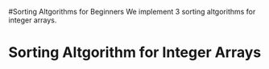 #Sorting Altgorithms for Beginners
We implement 3 sorting altgorithms for integer arrays.
# Sorting Altgorithm for Integer Arrays
